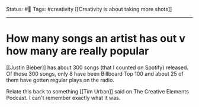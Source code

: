 Status: #🌱
Tags: #creativity [[Creativity is about taking more shots]]
***
# How many songs an artist has out v how many are really popular

[[Justin Bieber]] has about 300 songs (that I counted on Spotify) released. Of those 300 songs, only 8 have been Billboard Top 100 and about 25 of them have gotten regular plays on the radio.

Relate this back to something [[Tim Urban]] said on The Creative Elements Podcast. I can't remember exactly what it was.